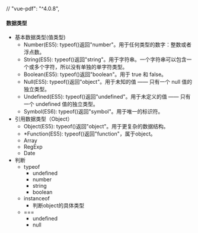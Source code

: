 //    "vue-pdf": "^4.0.8",


#### 数据类型
+ 基本数据类型(值类型)
   * Number(ES5): typeof()返回"number"。用于任何类型的数字：整数或者浮点数。
   * String(ES5): typeof()返回"string"。用于字符串。一个字符串可以包含一个或多个字符，所以没有单独的单字符类型。
   * Boolean(ES5): typeof()返回"boolean"。用于 true 和 false。
   * Null(ES5): typeof()返回"object"。用于未知的值 —— 只有一个 null 值的独立类型。
   * Undefined(ES5): typeof()返回"undefined"。用于未定义的值 —— 只有一个 undefined 值的独立类型。
   * Symbol(ES6): typeof()返回"symbol"。用于唯一的标识符。
+ 引用数据类型（Object）
    + Object(ES5): typeof()返回"object"。用于更复杂的数据结构。
    + *Function(ES5): typeof()返回"function"，属于object。
    + Array
    + RegExp
    + Date
+ 判断
    * typeof
        + undefined
        + number
        + string
        + boolean
    * instanceof
        + 判断object的具体类型
    * ===
        + undefined
        + null
